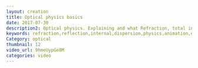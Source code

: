 ```yaml
---
layout: creation
title: Optical physics basics
date: 2017-07-30
description2: Optical physics. Explaining and what Refraction, total internal reflection and dispersion is. Refraction is the bending of the light rays path, when it passes a new medium. When the index of refraction is greater in the new medium and the angle is great, it will reach the critical angle and undergo internal reflection. Dispersion happens because a light wave contains all wavelength of visible color. And some materials index of refraction depends on the frequency. So the light wave will have different path for each wavelength. This video is for helping understand my videos about rainbows and mirages.
keywords: refraction,reflection,internal,dispersion,physics,animation,explanation,what is,total internal reflection,light,physics lecture,animated,dispersion of light physics animation,total internal reflection animation,how the light ray refracts when the medium change animation,color wave frequencies animation,dispersion and total internal reflection
Category: optical
thumbnail: 12
video_url: 9hmeUypGe8M
categories: video
---
```

